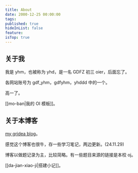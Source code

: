 ```yaml
---
title: About
date: 2000-12-25 00:00:00
tags: 
published: true
hideInList: false
feature: 
isTop: true
---
```

## 关于我

我是 yhm，也被称为 yhd，是一名 GDFZ 初三 oier，后面忘了。

各网站账号为 gdf_yhm，gdfyhm，yhddd 中的一个。

高一了。

[[mo-ban|我的 OI 模板]]。

## 关于本博客

[my gridea blog](https://yhddd123.github.io/)。

感觉这个博客也很牛，存一些学习笔记，两边更新。(24.11.29)

博客以做题记录为主，比较简略。有一些题目来源的链接是本校 oj。

[[da-jian-xiao-ji|搭建小记]]。